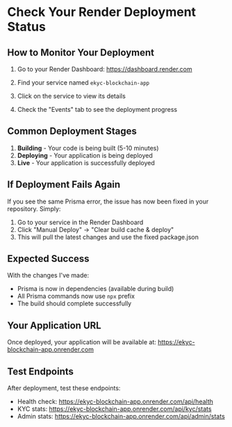 # Check Your Render Deployment Status

## How to Monitor Your Deployment

1. Go to your Render Dashboard: https://dashboard.render.com

2. Find your service named `ekyc-blockchain-app`

3. Click on the service to view its details

4. Check the "Events" tab to see the deployment progress

## Common Deployment Stages

1. **Building** - Your code is being built (5-10 minutes)
2. **Deploying** - Your application is being deployed
3. **Live** - Your application is successfully deployed

## If Deployment Fails Again

If you see the same Prisma error, the issue has now been fixed in your repository. Simply:

1. Go to your service in the Render Dashboard
2. Click "Manual Deploy" → "Clear build cache & deploy"
3. This will pull the latest changes and use the fixed package.json

## Expected Success

With the changes I've made:
- Prisma is now in dependencies (available during build)
- All Prisma commands now use `npx` prefix
- The build should complete successfully

## Your Application URL

Once deployed, your application will be available at:
https://ekyc-blockchain-app.onrender.com

## Test Endpoints

After deployment, test these endpoints:
- Health check: https://ekyc-blockchain-app.onrender.com/api/health
- KYC stats: https://ekyc-blockchain-app.onrender.com/api/kyc/stats
- Admin stats: https://ekyc-blockchain-app.onrender.com/api/admin/stats